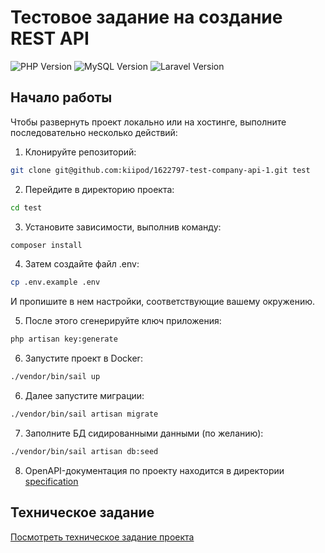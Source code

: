 # Тестовое задание на создание REST API

![PHP Version](https://img.shields.io/badge/php-%5E8.2-7A86B8)
![MySQL Version](https://img.shields.io/badge/mysql-latest-F29221)
![Laravel Version](https://img.shields.io/badge/laravel-%5E10.10-F13C30)

## Начало работы

Чтобы развернуть проект локально или на хостинге, выполните последовательно несколько действий:

1. Клонируйте репозиторий:

```bash
git clone git@github.com:kiipod/1622797-test-company-api-1.git test
```

2. Перейдите в директорию проекта:

```bash
cd test
```

3. Установите зависимости, выполнив команду:

```bash
composer install
```

4. Затем создайте файл .env:

```bash
cp .env.example .env
```

И пропишите в нем настройки, соответствующие вашему окружению.

5. После этого сгенерируйте ключ приложения:

```bash
php artisan key:generate
```
6. Запустите проект в Docker:

```bash
./vendor/bin/sail up
```

6. Далее запустите миграции:

```bash
./vendor/bin/sail artisan migrate
```

7. Заполните БД сидированными данными (по желанию):

```bash
./vendor/bin/sail artisan db:seed
```

8. OpenAPI-документация по проекту находится в директории [specification](specification)

## Техническое задание

[Посмотреть техническое задание проекта](tz.md)
